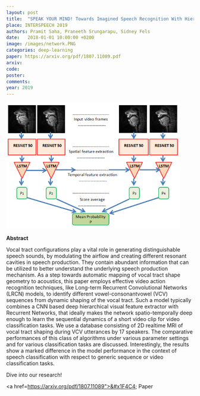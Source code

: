```yaml
---
layout: post
title:  "SPEAK YOUR MIND! Towards Imagined Speech Recognition With Hierarchical Deep Learning"
place: INTERSPEECH 2019
authors: Pramit Saha, Praneeth Srungarapu, Sidney Fels
date:   2018-01-01 10:00:00 +0200
image: /images/network.PNG
categories: deep-learning
paper: https://arxiv.org/pdf/1807.11089.pdf
arxiv:
code: 
poster: 
comments:
year: 2019
---
```


<style>
@media (max-width: 1000px) {
    .container {
        flex-direction: column;
        align-items: left;
    }
</style>


<div class="container" style="display: flex; align-items: center;">
    <div class="image" style="flex: 1; margin-right: 1cm;">
        <img src="/images/network.PNG" alt="Image" style="max-width:100%; height:auto;">
    </div>
</div>

**Abstract**

Vocal tract configurations play a vital role in generating distinguishable speech sounds, by modulating the airflow and creating different resonant cavities in speech production. They
contain abundant information that can be utilized to better understand the underlying speech production mechanism. As a
step towards automatic mapping of vocal tract shape geometry
to acoustics, this paper employs effective video action recognition techniques, like Long-term Recurrent Convolutional Networks (LRCN) models, to identify different vowel-consonantvowel (VCV) sequences from dynamic shaping of the vocal
tract. Such a model typically combines a CNN based deep
hierarchical visual feature extractor with Recurrent Networks,
that ideally makes the network spatio-temporally deep enough
to learn the sequential dynamics of a short video clip for video
classification tasks. We use a database consisting of 2D realtime MRI of vocal tract shaping during VCV utterances by 17
speakers. The comparative performances of this class of algorithms under various parameter settings and for various classification tasks are discussed. Interestingly, the results show a
marked difference in the model performance in the context of
speech classification with respect to generic sequence or video
classification tasks.

Dive into our research!

<a href=https://arxiv.org/pdf/1807.11089">&#x1F4C4; Paper</a> 
